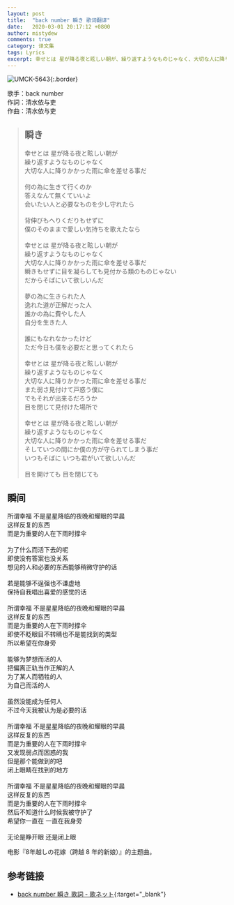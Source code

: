 ```yaml
---
layout: post
title:  "back number 瞬き 歌词翻译"
date:   2020-03-01 20:17:12 +0800
author: mistydew
comments: true
category: 译文集
tags: Lyrics
excerpt: 幸せとは 星が降る夜と眩しい朝が、繰り返すようなものじゃなく、大切な人に降りかかった雨に傘を差せる事だ。
---
```

![UMCK-5643](https://is2-ssl.mzstatic.com/image/thumb/Music128/v4/36/4a/9c/364a9c53-1d5f-09d6-abc5-bd97c556293f/source/600x600bb.jpg){:.border}

歌手：back number<br>
作詞：清水依与吏<br>
作曲：清水依与吏

<blockquote class="lyric-original">
  <h2>瞬き</h2>
  <p>
    幸せとは 星が降る夜と眩しい朝が<br>
    繰り返すようなものじゃなく<br>
    大切な人に降りかかった雨に傘を差せる事だ<br>
    <br>
    何の為に生きて行くのか<br>
    答えなんて無くていいよ<br>
    会いたい人と必要なものを少し守れたら<br>
    <br>
    背伸びもへりくだりもせずに<br>
    僕のそのままで愛しい気持ちを歌えたなら<br>
    <br>
    幸せとは 星が降る夜と眩しい朝が<br>
    繰り返すようなものじゃなく<br>
    大切な人に降りかかった雨に傘を差せる事だ<br>
    瞬きもせずに目を凝らしても見付かる類のものじゃない<br>
    だからそばにいて欲しいんだ<br>
    <br>
    夢の為に生きられた人<br>
    逸れた道が正解だった人<br>
    誰かの為に費やした人<br>
    自分を生きた人<br>
    <br>
    誰にもなれなかったけど<br>
    ただ今日も僕を必要だと思ってくれたら<br>
    <br>
    幸せとは 星が降る夜と眩しい朝が<br>
    繰り返すようなものじゃなく<br>
    大切な人に降りかかった雨に傘を差せる事だ<br>
    また弱さ見付けて戸惑う僕に<br>
    でもそれが出来るだろうか<br>
    目を閉じて見付けた場所で<br>
    <br>
    幸せとは 星が降る夜と眩しい朝が<br>
    繰り返すようなものじゃなく<br>
    大切な人に降りかかった雨に傘を差せる事だ<br>
    そしていつの間にか僕の方が守られてしまう事だ<br>
    いつもそばに いつも君がいて欲しいんだ<br>
    <br>
    目を開けても 目を閉じても
  </p>
</blockquote>

<div class="lyric-translation">
  <h2>瞬间</h2>
  <p>
    所谓幸福 不是星星降临的夜晚和耀眼的早晨<br>
    这样反复的东西<br>
    而是为重要的人在下雨时撑伞<br>
    <br>
    为了什么而活下去的呢<br>
    即使没有答案也没关系<br>
    想见的人和必要的东西能够稍微守护的话<br>
    <br>
    若是能够不逞强也不谦虚地<br>
    保持自我唱出喜爱的感觉的话<br>
    <br>
    所谓幸福 不是星星降临的夜晚和耀眼的早晨<br>
    这样反复的东西<br>
    而是为重要的人在下雨时撑伞<br>
    即使不眨眼目不转睛也不是能找到的类型<br>
    所以希望在你身旁<br>
    <br>
    能够为梦想而活的人<br>
    把偏离正轨当作正解的人<br>
    为了某人而牺牲的人<br>
    为自己而活的人<br>
    <br>
    虽然没能成为任何人<br>
    不过今天我被认为是必要的话<br>
    <br>
    所谓幸福 不是星星降临的夜晚和耀眼的早晨<br>
    这样反复的东西<br>
    而是为重要的人在下雨时撑伞<br>
    又发现弱点而困惑的我<br>
    但是那个能做到的吧<br>
    闭上眼睛在找到的地方<br>
    <br>
    所谓幸福 不是星星降临的夜晚和耀眼的早晨<br>
    这样反复的东西<br>
    而是为重要的人在下雨时撑伞<br>
    然后不知道什么时候我被守护了<br>
    希望你一直在 一直在我身旁<br>
    <br>
    无论是睁开眼 还是闭上眼
  </p>
</div>

电影『8年越しの花嫁（跨越 8 年的新娘）』的主题曲。

## 参考链接

* [back number 瞬き 歌詞 - 歌ネット](https://www.uta-net.com/song/239017/){:target="_blank"}
